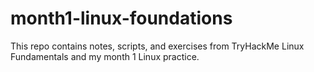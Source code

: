 # month1-linux-foundations

This repo contains notes, scripts, and exercises from TryHackMe Linux Fundamentals and my month 1 Linux practice.

